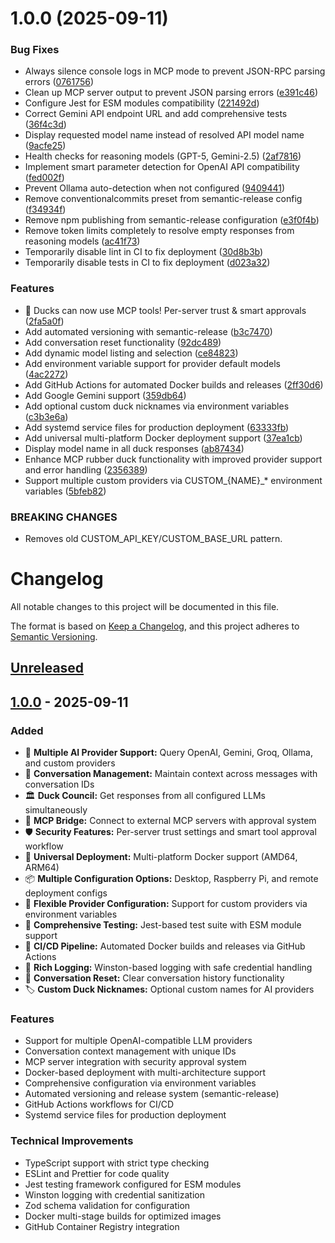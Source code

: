 # 1.0.0 (2025-09-11)


### Bug Fixes

* Always silence console logs in MCP mode to prevent JSON-RPC parsing errors ([0761756](https://github.com/nesquikm/mcp-rubber-duck/commit/076175671f67c7bf10118e578a81078b7e798fc0))
* Clean up MCP server output to prevent JSON parsing errors ([e391c46](https://github.com/nesquikm/mcp-rubber-duck/commit/e391c46b1cbd151abc99304055f9a2217ee0e2e6))
* Configure Jest for ESM modules compatibility ([221492d](https://github.com/nesquikm/mcp-rubber-duck/commit/221492dd5aaf049aba637467767626bad6e0bebe))
* Correct Gemini API endpoint URL and add comprehensive tests ([36f4c3d](https://github.com/nesquikm/mcp-rubber-duck/commit/36f4c3d0f3385d3d374fdff6078b8c3204a8fc77))
* Display requested model name instead of resolved API model name ([9acfe25](https://github.com/nesquikm/mcp-rubber-duck/commit/9acfe25e56ac67bb52957e594eb0022187129a33))
* Health checks for reasoning models (GPT-5, Gemini-2.5) ([2af7816](https://github.com/nesquikm/mcp-rubber-duck/commit/2af7816698fac18cf64026404f8cca5061ddb9ce))
* Implement smart parameter detection for OpenAI API compatibility ([fed002f](https://github.com/nesquikm/mcp-rubber-duck/commit/fed002f6db8d61d0fee520d13b454d15533db9ea))
* Prevent Ollama auto-detection when not configured ([9409441](https://github.com/nesquikm/mcp-rubber-duck/commit/940944121500cc54740339c2167040fdb327761f))
* Remove conventionalcommits preset from semantic-release config ([f34934f](https://github.com/nesquikm/mcp-rubber-duck/commit/f34934f4e06b0b9106132415e98b42016c2fcd5d))
* Remove npm publishing from semantic-release configuration ([e3f0f4b](https://github.com/nesquikm/mcp-rubber-duck/commit/e3f0f4b374ff5579565f1bcfcee445bc084c7ae1))
* Remove token limits completely to resolve empty responses from reasoning models ([ac41f73](https://github.com/nesquikm/mcp-rubber-duck/commit/ac41f738ac3b166c8845b271e77ba8315ac9d0b9))
* Temporarily disable lint in CI to fix deployment ([30d8b3b](https://github.com/nesquikm/mcp-rubber-duck/commit/30d8b3bb2412a53086190752bfc95e970382efa2))
* Temporarily disable tests in CI to fix deployment ([d023a32](https://github.com/nesquikm/mcp-rubber-duck/commit/d023a32847115dae6144fe5fe1e3c04b21c85a7e))


### Features

* 🦆 Ducks can now use MCP tools! Per-server trust & smart approvals ([2fa5a0f](https://github.com/nesquikm/mcp-rubber-duck/commit/2fa5a0f1ab3cb81736494ddda7f29919c5c93a51))
* Add automated versioning with semantic-release ([b3c7470](https://github.com/nesquikm/mcp-rubber-duck/commit/b3c7470ba27e2d043b9080b0fe0fcdb54ef56ab3))
* Add conversation reset functionality ([92dc489](https://github.com/nesquikm/mcp-rubber-duck/commit/92dc4895951200afadf7b82e634e12ddd072afa2))
* Add dynamic model listing and selection ([ce84823](https://github.com/nesquikm/mcp-rubber-duck/commit/ce84823eb94c09f767671d8d24875c125ddd21b6))
* Add environment variable support for provider default models ([4ac2272](https://github.com/nesquikm/mcp-rubber-duck/commit/4ac2272cb57bba21195504dea191aaa5bafd5dfe))
* Add GitHub Actions for automated Docker builds and releases ([2ff30d6](https://github.com/nesquikm/mcp-rubber-duck/commit/2ff30d635116f5db2f860412642d794ee5ad2531))
* Add Google Gemini support ([359db64](https://github.com/nesquikm/mcp-rubber-duck/commit/359db641a22d447df25297bee2889352f97614b3))
* Add optional custom duck nicknames via environment variables ([c3b3e6a](https://github.com/nesquikm/mcp-rubber-duck/commit/c3b3e6a9c6ce863e4a0ec03fb8a14099b795d8cd))
* Add systemd service files for production deployment ([63333fb](https://github.com/nesquikm/mcp-rubber-duck/commit/63333fb851b8546fc0e803b7a43d921385b471cc))
* Add universal multi-platform Docker deployment support ([37ea1cb](https://github.com/nesquikm/mcp-rubber-duck/commit/37ea1cb0c2b13cb5b2a82addf23888f3c1898550))
* Display model name in all duck responses ([ab87434](https://github.com/nesquikm/mcp-rubber-duck/commit/ab874347a611406fb47c1002f87696580ed416fe))
* Enhance MCP rubber duck functionality with improved provider support and error handling ([2356389](https://github.com/nesquikm/mcp-rubber-duck/commit/23563898a90c101d794648c411f4d8e29fbaf687))
* Support multiple custom providers via CUSTOM_{NAME}_* environment variables ([5bfeb82](https://github.com/nesquikm/mcp-rubber-duck/commit/5bfeb8224d2d1057d66422253d912424d254b943))


### BREAKING CHANGES

* Removes old CUSTOM_API_KEY/CUSTOM_BASE_URL pattern.

# Changelog

All notable changes to this project will be documented in this file.

The format is based on [Keep a Changelog](https://keepachangelog.com/en/1.0.0/),
and this project adheres to [Semantic Versioning](https://semver.org/spec/v2.0.0.html).

## [Unreleased]

## [1.0.0] - 2025-09-11

### Added
- 🦆 **Multiple AI Provider Support:** Query OpenAI, Gemini, Groq, Ollama, and custom providers
- 💬 **Conversation Management:** Maintain context across messages with conversation IDs
- 🏛️ **Duck Council:** Get responses from all configured LLMs simultaneously
- 🔗 **MCP Bridge:** Connect to external MCP servers with approval system
- 🛡️ **Security Features:** Per-server trust settings and smart tool approval workflow
- 🐳 **Universal Deployment:** Multi-platform Docker support (AMD64, ARM64)
- 📦 **Multiple Configuration Options:** Desktop, Raspberry Pi, and remote deployment configs
- 🔧 **Flexible Provider Configuration:** Support for custom providers via environment variables
- 🧪 **Comprehensive Testing:** Jest-based test suite with ESM module support
- 🚀 **CI/CD Pipeline:** Automated Docker builds and releases via GitHub Actions
- 📝 **Rich Logging:** Winston-based logging with safe credential handling
- 🔄 **Conversation Reset:** Clear conversation history functionality
- 🏷️ **Custom Duck Nicknames:** Optional custom names for AI providers

### Features
- Support for multiple OpenAI-compatible LLM providers
- Conversation context management with unique IDs
- MCP server integration with security approval system
- Docker-based deployment with multi-architecture support
- Comprehensive configuration via environment variables
- Automated versioning and release system (semantic-release)
- GitHub Actions workflows for CI/CD
- Systemd service files for production deployment

### Technical Improvements
- TypeScript support with strict type checking
- ESLint and Prettier for code quality
- Jest testing framework configured for ESM modules
- Winston logging with credential sanitization
- Zod schema validation for configuration
- Docker multi-stage builds for optimized images
- GitHub Container Registry integration

[Unreleased]: https://github.com/nesquikm/mcp-rubber-duck/compare/v1.0.0...HEAD
[1.0.0]: https://github.com/nesquikm/mcp-rubber-duck/releases/tag/v1.0.0
